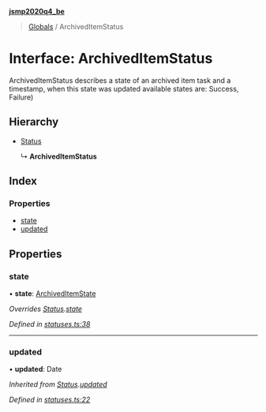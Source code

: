 **[jsmp2020q4_be](../README.md)**

> [Globals](../globals.md) / ArchivedItemStatus

# Interface: ArchivedItemStatus

ArchivedItemStatus describes a state of an archived item task and a timestamp, when this state was updated
available states are: Success, Failure)

## Hierarchy

* [Status](status.md)

  ↳ **ArchivedItemStatus**

## Index

### Properties

* [state](archiveditemstatus.md#state)
* [updated](archiveditemstatus.md#updated)

## Properties

### state

•  **state**: [ArchivedItemState](../globals.md#archiveditemstate)

*Overrides [Status](status.md).[state](status.md#state)*

*Defined in [statuses.ts:38](https://github.com/melenadesign/jsmp_q42020/blob/7c047bb/JSMPserver/src/statuses.ts#L38)*

___

### updated

•  **updated**: Date

*Inherited from [Status](status.md).[updated](status.md#updated)*

*Defined in [statuses.ts:22](https://github.com/melenadesign/jsmp_q42020/blob/7c047bb/JSMPserver/src/statuses.ts#L22)*
